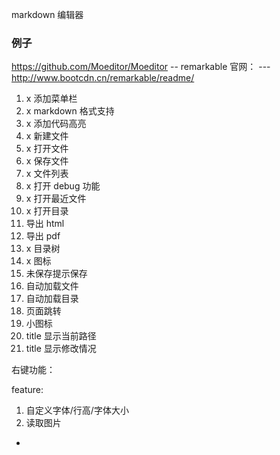 
markdown 编辑器

### 例子

https://github.com/Moeditor/Moeditor
-- remarkable 官网：
--- http://www.bootcdn.cn/remarkable/readme/


1. x 添加菜单栏
2. x markdown 格式支持
3. x 添加代码高亮
4. x 新建文件
5. x 打开文件
6. x 保存文件
7. x 文件列表
8. x 打开 debug 功能
9. x 打开最近文件
10. x 打开目录
11. 导出 html
12. 导出 pdf
13. x 目录树
14. x 图标
15. 未保存提示保存
16. 自动加载文件
17. 自动加载目录
18. 页面跳转
19. 小图标
20. title 显示当前路径
21. title 显示修改情况


右键功能：

feature:
1. 自定义字体/行高/字体大小
2. 读取图片







































-
